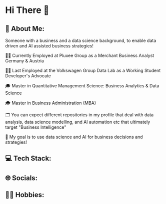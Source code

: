 # Hi There 👋

## 💫 About Me:
Someone with a business and a data science background, to enable data driven and AI assisted business strategies!  

👩‍💻 Currently Employed at Pluxee Group as a Merchant Business Analyst Germany & Austria

👩‍💼 Last Employed at the Volkswagen Group Data Lab as a Working Student Developer's Advocate

🎓 Master in Quantitative Management Science: Business Analytics & Data Science 

🎓 Master in Business Administration (MBA) 

🗂️ You can expect different repositories in my profile that deal with data analysis, data science modelling, and AI automation etc that ultimately target "Business Intelligence" 

🎯 My goal is to use data science and AI for business decisions and strategies!  



## 💻 Tech Stack:


## 🌐 Socials:


## 🤸‍♀️ Hobbies:
























